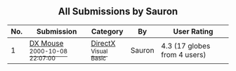﻿<div align="center">

## All Submissions by Sauron

</div>

No.  | Submission | Category | By   | User Rating
---- | ---------- | -------- | ---- | -----------
1 | [DX Mouse<br /><sup>2000-10-08 22:07:00</sup>](https://github.com/Planet-Source-Code/sauron-dx-mouse__1-11949) | [DirectX<br /><sup>Visual Basic</sup>](../ByCategory/directx__1-44.md) | Sauron | 4.3 (17 globes from 4 users)
